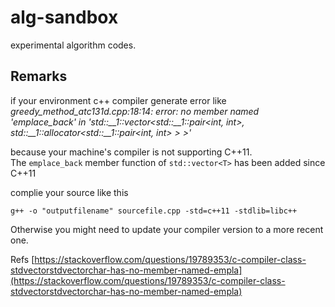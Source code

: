 # alg-sandbox

experimental algorithm codes.

## Remarks

if your environment c++ compiler generate error like
_greedy_method_atc131d.cpp:18:14: error: no member named 'emplace_back' in 'std::__1::vector<std::__1::pair<int, int>, std::__1::allocator<std::__1::pair<int, int> > >'_<br>

because your machine's compiler is not supporting C++11.<br>
The ``emplace_back`` member function of ``std::vector<T>`` has been added since C++11<br>

complie your source like this
```
g++ -o "outputfilename" sourcefile.cpp -std=c++11 -stdlib=libc++
```
Otherwise you might need to update your compiler version to a more recent one.

Refs [https://stackoverflow.com/questions/19789353/c-compiler-class-stdvectorstdvectorchar-has-no-member-named-empla](https://stackoverflow.com/questions/19789353/c-compiler-class-stdvectorstdvectorchar-has-no-member-named-empla)
